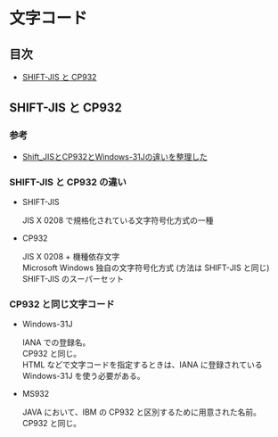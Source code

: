 # 文字コード


## 目次

- [SHIFT-JIS と CP932](#ShiftJisVsCp932)


## <a id="ShiftJisVsCp932"></a> SHIFT-JIS と CP932

### 参考

- [Shift_JISとCP932とWindows-31Jの違いを整理した](https://monologu.com/sjis-cp932-windows31j/)

### SHIFT-JIS と CP932 の違い

- SHIFT-JIS

  JIS X 0208 で規格化されている文字符号化方式の一種

- CP932

  JIS X 0208 + 機種依存文字  
  Microsoft Windows 独自の文字符号化方式 (方法は SHIFT-JIS と同じ)  
  SHIFT-JIS のスーパーセット  

### CP932 と同じ文字コード

- Windows-31J

  IANA での登録名。  
  CP932 と同じ。  
  HTML などで文字コードを指定するときは、IANA に登録されている Windows-31J を使う必要がある。

- MS932

  JAVA において、IBM の CP932 と区別するために用意された名前。  
  CP932 と同じ。

